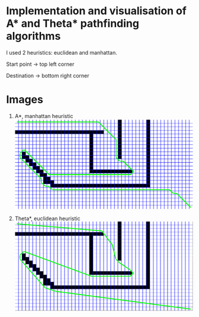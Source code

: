 # Implementation and visualisation of A* and Theta* pathfinding algorithms
I used 2 heuristics: euclidean and manhattan.


Start point -> top left corner

Destination -> bottom right corner

# Images
1. A*, manhattan heuristic
![Screenshot](SPRAWOZDANIE/A_star/A_2_e.png)

2. Theta*, euclidean heuristic
![Screenshot](SPRAWOZDANIE/Theta_star/T_2_e.png)
